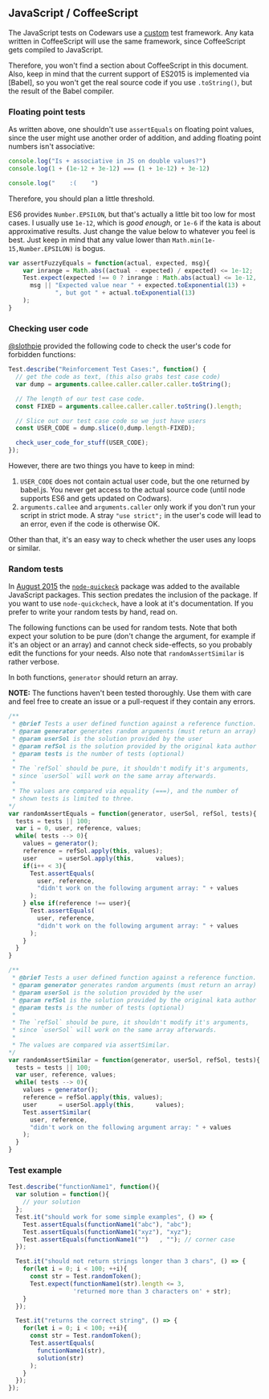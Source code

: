 JavaScript / CoffeeScript
-------------------------

The JavaScript tests on Codewars use a [custom] test framework. Any kata written
in CoffeeScript will use the same framework, since CoffeeScript gets compiled
to JavaScript.

Therefore, you won't find a section about CoffeeScript in this document. Also,
keep in mind that the current support of ES2015 is implemented via [Babel], so
you won't get the real source code if you use `.toString()`, but the result of
the Babel compiler.

 [custom]: http://www.codewars.com/docs/js-slash-coffeescript-test-reference


### Floating point tests

As written above, one shouldn't use `assertEquals` on floating point
values, since the user might use another order of addition, and adding
floating point numbers isn't associative:

``` javascript
console.log("Is + associative in JS on double values?")
console.log(1 + (1e-12 + 3e-12) === (1 + 1e-12) + 3e-12)

console.log("    :(    ")
```

Therefore, you should plan a little threshold.

ES6 provides `Number.EPSILON`, but that's actually a little bit too low for
most cases. I usually use `1e-12`, which is *good enough*, or `1e-6` if the
kata is about approximative results. Just change the value below to
whatever you feel is best. Just keep in mind that any value lower than
`Math.min(1e-15,Number.EPSILON)` is bogus.

``` javascript
var assertFuzzyEquals = function(actual, expected, msg){
    var inrange = Math.abs((actual - expected) / expected) <= 1e-12;
    Test.expect(expected !== 0 ? inrange : Math.abs(actual) <= 1e-12,
      msg || "Expected value near " + expected.toExponential(13) +
             ", but got " + actual.toExponential(13)
    );
}
```


### Checking user code

[@slothpie][gh-slothpie] provided the following code to check the user's code
for forbidden functions:

 [gh-slothpie]: https://github.com/slothpie

``` javascript
Test.describe("Reinforcement Test Cases:", function() {
  // get the code as text, (this also grabs test case code)
  var dump = arguments.callee.caller.caller.caller.toString();

  // The length of our test case code.
  const FIXED = arguments.callee.caller.caller.toString().length;

  // Slice out our test case code so we just have users
  const USER_CODE = dump.slice(0,dump.length-FIXED);

  check_user_code_for_stuff(USER_CODE);
});
```

However, there are two things you have to keep in mind:

1. `USER_CODE` does not contain actual user code, but the one returned by
   babel.js.  You never get access to the actual source code (until node
   supports ES6 and gets updated on Codwars).
2. `arguments.callee` and `arguments.caller` only work if you don't run your
   script in strict mode. A stray `"use strict";` in the user's code will
   lead to an error, even if the code is otherwise OK.

Other than that, it's an easy way to check whether the user uses any loops
or similar.


### Random tests

In [August 2015][gitter-chat-quickcheck] the [`node-quickeck`][node-quickeck]
package was added to the available JavaScript packages.  This section predates
the inclusion of the package.  If you want to use `node-quickcheck`, have a
look at it's documentation.  If you prefer to write your random tests by hand,
read on.

 [gitter-chat-quickcheck]: https://gitter.im/Codewars/codewars.com?at=55d376c5bdd5d6c9362b6e79
 [node-quickeck]: https://github.com/mcandre/node-quickcheck

The following functions can be used for random tests. Note that both expect
your solution to be pure (don't change the argument, for example if it's an
object or an array) and cannot check side-effects, so you probably edit the
functions for your needs. Also note that `randomAssertSimilar` is rather
verbose.

In both functions, `generator` should return an array.

**NOTE:** The functions haven't been tested thoroughly. Use them with care
and feel free to create an issue or a pull-request if they contain any errors.

``` javascript
/**
 * @brief Tests a user defined function against a reference function.
 * @param generator generates random arguments (must return an array)
 * @param userSol is the solution provided by the user
 * @param refSol is the solution provided by the original kata author
 * @param tests is the number of tests (optional)
 *
 * The `refSol` should be pure, it shouldn't modify it's arguments,
 * since `userSol` will work on the same array afterwards.
 *
 * The values are compared via equality (===), and the number of
 * shown tests is limited to three.
*/
var randomAssertEquals = function(generator, userSol, refSol, tests){
  tests = tests || 100;
  var i = 0, user, reference, values;
  while( tests --> 0){
    values = generator();
    reference = refSol.apply(this, values);
    user      = userSol.apply(this,      values);
    if(i++ < 3){
      Test.assertEquals(
        user, reference,
        "didn't work on the following argument array: " + values
      );
    } else if(reference !== user){
      Test.assertEquals(
        user, reference,
        "didn't work on the following argument array: " + values
      );
    }
  }
}
```

``` javascript
/**
 * @brief Tests a user defined function against a reference function.
 * @param generator generates random arguments (must return an array)
 * @param userSol is the solution provided by the user
 * @param refSol is the solution provided by the original kata author
 * @param tests is the number of tests (optional)
 *
 * The `refSol` should be pure, it shouldn't modify it's arguments,
 * since `userSol` will work on the same array afterwards.
 *
 * The values are compared via assertSimilar.
*/
var randomAssertSimilar = function(generator, userSol, refSol, tests){
  tests = tests || 100;
  var user, reference, values;
  while( tests --> 0){
    values = generator();
    reference = refSol.apply(this, values);
    user      = userSol.apply(this,      values);
    Test.assertSimilar(
      user, reference,
      "didn't work on the following argument array: " + values
    );
  }
}
```


### Test example

``` javascript
Test.describe("functionName1", function(){
  var solution = function(){
    // your solution
  };
  Test.it("should work for some simple examples", () => {
    Test.assertEquals(functionName1("abc"), "abc");
    Test.assertEquals(functionName1("xyz"), "xyz");
    Test.assertEquals(functionName1("")   , ""); // corner case
  });

  Test.it("should not return strings longer than 3 chars", () => {
    for(let i = 0; i < 100; ++i){
      const str = Test.randomToken();
      Test.expect(functionName1(str).length <= 3,
                  'returned more than 3 characters on' + str);
    }
  });

  Test.it("returns the correct string", () => {
    for(let i = 0; i < 100; ++i){
      const str = Test.randomToken();
      Test.assertEquals(
        functionName1(str),
        solution(str)
      );
    }
  });
});
```
